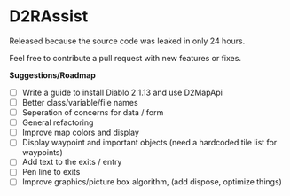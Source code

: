 # D2RAssist

Released because the source code was leaked in only 24 hours.

Feel free to contribute a pull request with new features or fixes.

**Suggestions/Roadmap**
- [ ] Write a guide to install Diablo 2 1.13 and use D2MapApi
- [ ] Better class/variable/file names
- [ ] Seperation of concerns for data / form
- [ ] General refactoring
- [ ] Improve map colors and display
- [ ] Display waypoint and important objects (need a hardcoded tile list for waypoints)
- [ ] Add text to the exits / entry
- [ ] Pen line to exits
- [ ] Improve graphics/picture box algorithm, (add dispose, optimize things)
